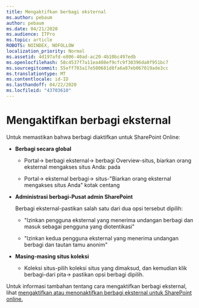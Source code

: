 ```yaml
---
title: Mengaktifkan berbagi eksternal
ms.author: pebaum
author: pebaum
ms.date: 04/21/2020
ms.audience: ITPro
ms.topic: article
ROBOTS: NOINDEX, NOFOLLOW
localization_priority: Normal
ms.assetid: 4d197afd-e806-40ad-ac20-4b10bc497edb
ms.openlocfilehash: 58c4537f7a11ea408ef9cfc9f30396da0f951bc7
ms.sourcegitcommit: 55eff703a17e500681d8fa6a87eb067019ade3cc
ms.translationtype: MT
ms.contentlocale: id-ID
ms.lasthandoff: 04/22/2020
ms.locfileid: "43703610"
---
```

# <a name="enable-external-sharing"></a>Mengaktifkan berbagi eksternal

 Untuk memastikan bahwa berbagi diaktifkan untuk SharePoint Online:
  
- **Berbagi secara global**
    
  - Portal-\> berbagi eksternal-\> berbagi Overview-situs, biarkan orang eksternal mengakses situs Anda: pada
    
  - Portal-\> eksternal berbagi-\> situs-"Biarkan orang eksternal mengakses situs Anda" kotak centang
    
- **Administrasi berbagi-Pusat admin SharePoint**
    
    Berbagi eksternal-pastikan salah satu dari dua opsi tersebut dipilih:
    
  - "Izinkan pengguna eksternal yang menerima undangan berbagi dan masuk sebagai pengguna yang diotentikasi"
    
  - "Izinkan kedua pengguna eksternal yang menerima undangan berbagi dan tautan tamu anonim"
    
- **Masing-masing situs koleksi**
    
  - Koleksi situs-pilih koleksi situs yang dimaksud, dan kemudian klik berbagi-dari pita-\> pastikan opsi berbagi dipilih.
    
Untuk informasi tambahan tentang cara mengaktifkan berbagi eksternal, lihat [mengaktifkan atau menonaktifkan berbagi eksternal untuk SharePoint online.](https://go.microsoft.com/fwlink/?linkid=2047681&amp;clcid=0x409)
  

